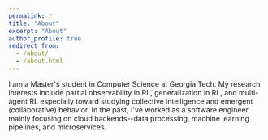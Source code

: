 ```yaml
---
permalink: /
title: "About"
excerpt: "About"
author_profile: true
redirect_from: 
  - /about/
  - /about.html
---
```


I am a Master's student in Computer Science at Georgia Tech. My research interests include partial observability in RL, generalization in RL, and multi-agent RL especially toward studying collective intelligence and emergent (collaborative) behavior. In the past, I've worked as a software engineer mainly focusing on cloud backends--data processing, machine learning pipelines, and microservices.